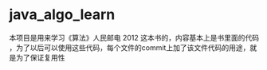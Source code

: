 # java_algo_learn
本项目是用来学习《算法》人民邮电 2012 这本书的，内容基本上是书里面的代码
，为了以后可以使用这些代码，每个文件的commit上加了该文件代码的用途，就是为了保证复用性